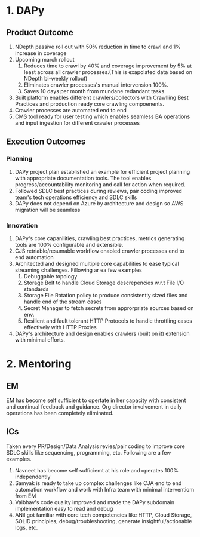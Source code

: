 # 1.  DAPy
## Product Outcome
1. NDepth passive roll out with 50% reduction in time to crawl and 1% increase in coverage
2. Upcoming march rollout
   1. Reduces time to crawl by 40% and coverage improvement by 5% at least across all crawler processes.(This is exapolated data based on NDepth bi-weekly rollout)
   2. Eliminates crawler  processes's manual intervension 100%.
   3. Saves 10 days per month from mundane redandant tasks.
3. Built platform enables different crawlers/collectors with Crawlling Best Practices and production ready core crawling compoenents.
4. Crawler processes are automated end to end
5. CMS tool ready for user testing which enables seamless BA operations and input ingestion for different crawler processes
## Execution Outcomes
### Planning
1. DAPy project plan established an example for efficient project planning with appropriate documentation tools. The tool enables progress/accountability monitoring and call for action when required.
2. Followed SDLC best practices during reviews, pair coding improved team's tech operations efficiency and SDLC skills
3. DAPy does not depend on Azure by architecture and design so AWS migration will be seamless
### Innovation
1. DAPy's core capanilities, crawling best practices, metrics generating tools are 100% configurable and extensible.
3. CJS retriable/resumable workflow enabled crawler processes end to end automation
4. Architected and designed multiple core capabilities to ease typical streaming challenges. Fillowing ar ea few examples
   1. Debuggable topology
   2. Storage Bolt to handle Cloud Storage descrepencies w.r.t File I/O standards
   3. Storage File Rotation policy to produce consistently sized files and handle end of the stream cases
   4. Secret Manager to fetch secrets from approrpriate sources based on env.
   5. Resilient and fault tolerant HTTP Protocols to handle throttling cases effectively with HTTP Proxies
5.  DAPy's architecture and design enables crawlers (built on it) extension with minimal efforts.

# 2.  Mentoring
## EM
EM has become self sufficient to opertate in her capacity with consistent and continual feedback and guidance. Org director involvement in daily operations has been completely eliminated.
## ICs
Taken every PR/Design/Data Analysis revies/pair coding to improve core SDLC skills like sequencing, programming, etc.
Following are a few examples.
1. Navneet has become self sufficiemt at his role and operates 100% independently
2. Samyak is ready to take up complex challenges like CJA end to end automation workflow and work with Infra team with minimal interventiom from EM
3. Vaibhav's code quality improved and made the DAPy subdomain implementation easy to read and debug
4. ANil got familiar with core tech competencies like HTTP, Cloud Storage, SOLID principles, debug/troubleshooting, generate insightful/actionable logs, etc.
